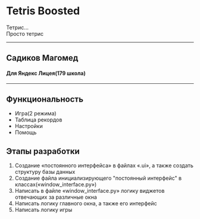 # Tetris Boosted
Тетрис…  
Просто тетрис

---

## Садиков Магомед
#### Для Яндекс Лицея(179 школа)

---

## Функциональность

*   Игра(2 режима)
*   Таблица рекордов
*   Настройки
*   Помощь

## Этапы разработки
1.  Создание «постоянного интерфейса» в файлах «.ui», а также создать структуру базы данных
2.  Создание файла инициализирующего "постоянный интерфейс" в классах(«window\_interface.py»)
3.  Написать в файле «window\_interface.py» логику виджетов отвечающих за различные окна
4.  Написать логику главного окна, а также его интерфейс
5.  Написать логику игры
